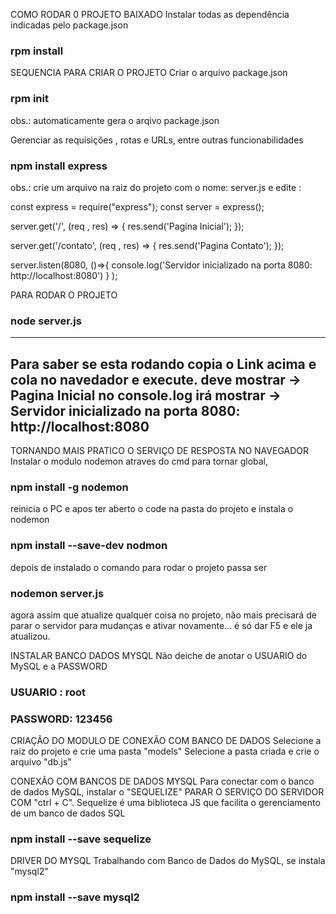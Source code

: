 COMO RODAR 0 PROJETO BAIXADO
Instalar todas as dependência indicadas pelo package.json
### rpm install

SEQUENCIA PARA CRIAR O PROJETO
Criar o arquivo package.json
### rpm init
obs.: automaticamente gera o arqivo package.json



Gerenciar as requisições , rotas e URLs, entre outras funcionabilidades

### npm install express
obs.: crie um arquivo na raiz do projeto com o nome: server.js e edite :

const express = require("express");
const server = express();

server.get('/', (req , res) => {
  res.send('Pagina Inicial');
});

server.get('/contato', (req , res) => {
  res.send('Pagina Contato');
});

server.listen(8080, ()=>{
  console.log('Servidor inicializado na porta 8080: http://localhost:8080')
} );

PARA RODAR O PROJETO
### node server.js
----------------------
 Para saber se esta rodando copia o Link acima e cola no navedador e execute.
 deve mostrar -> Pagina Inicial
 no console.log irá mostrar -> Servidor inicializado na porta 8080: http://localhost:8080 
 --------------------

TORNANDO MAIS PRATICO O SERVIÇO DE RESPOSTA NO NAVEGADOR
Instalar o modulo nodemon atraves do cmd para tornar global,
### npm install -g nodemon
reinicia o PC e apos ter aberto o code na pasta do projeto e instala o nodemon
### npm install --save-dev nodmon
depois de instalado o comando para rodar o projeto passa ser
### nodemon server.js
agora assim que atualize qualquer coisa no projeto, não mais precisará de parar o servidor para mudanças e ativar novamente... é só dar F5 e ele ja atualizou. 

INSTALAR BANCO DADOS MYSQL
Não deiche de anotar o USUARIO do MySQL e a PASSWORD
### USUARIO : root
### PASSWORD: 123456

CRIAÇÃO DO MODULO DE CONEXÃO COM BANCO DE DADOS
Selecione a raiz do projeto e crie uma pasta "models"
Selecione a pasta criada e crie o arquivo "db.js"

CONEXÃO COM BANCOS DE DADOS MYSQL
Para conectar com o banco de dados MySQL, instalar o "SEQUELIZE"
PARAR O SERVIÇO DO SERVIDOR COM "ctrl + C".
Sequelize é uma biblioteca JS que facilita o gerenciamento de um banco de dados SQL
### npm install --save sequelize

DRIVER DO MYSQL
Trabalhando com Banco de Dados do MySQL, se instala "mysql2"
### npm install --save mysql2

